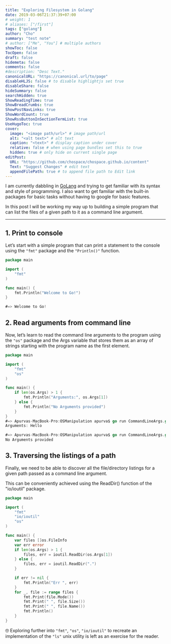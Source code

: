 ```yaml
---
title: "Exploring Filesystem in Golang"
date: 2019-03-06T21:37:39+07:00
# weight: 1
# aliases: ["/first"]
tags: ["golang"]
author: "Cho"
summary: "test note"
# author: ["Me", "You"] # multiple authors
showToc: false
TocOpen: false
draft: false
hidemeta: false
comments: false
#description: "Desc Text."
canonicalURL: "https://canonical.url/to/page"
disableHLJS: false # to disable highlightjs set true
disableShare: false
hideSummary: false
searchHidden: true
ShowReadingTime: true
ShowBreadCrumbs: true
ShowPostNavLinks: true
ShowWordCount: true
ShowRssButtonInSectionTermList: true
UseHugoToc: true
cover:
  image: "<image path/url>" # image path/url
  alt: "<alt text>" # alt text
  caption: "<text>" # display caption under cover
  relative: false # when using page bundles set this to true
  hidden: true # only hide on current single page
editPost:
  URL: "https://github.com/chospace/chospace.github.io/content"
  Text: "Suggest Changes" # edit text
  appendFilePath: true # to append file path to Edit link
---
```


I am currently dabbling in [GoLang](https://golang.org/) and trying to get familiar with its syntax and style of programming. I also want to get familiar with the built-in packages for basic tasks without having to google for basic features.

In this post I will be working my way up to building a simple program that can list the files of a given path to it as a command line argument.

---

## 1. Print to console

Let’s start with a simple program that can print a statement to the console using the `"fmt"` package and the `"Println()"` function.

```go
package main

import (
	"fmt"
)

func main() {
    fmt.Println("Welcome to Go!")
}

#=> Welcome to Go!
```
## 2. Read arguments from command line

Now, let’s learn to read the command line arguments to the program using the `"os"` package and the Args variable that stores them as an array of strings starting with the program name as the first element.

```go
package main

import (
	"fmt"
	"os"
)

func main() {
	if len(os.Args) > 1 {
		fmt.Println("Arguments:", os.Args[1])
	} else {
		fmt.Println("No Arguments provided")
	}
}
#=> Apurvas-MacBook-Pro:OSManipulation apurva$ go run CommandLineArgs.go Hello
Arguments: Hello

#=> Apurvas-MacBook-Pro:OSManipulation apurva$ go run CommandLineArgs.go
No Arguments provided
```

## 3. Traversing the listings of a path

Finally, we need to be able to discover all the file/directory listings for a given path passed as a command line argument.

This can be conveniently achieved using the ReadDir() function of the "io/ioutil" package.

```go
package main

import (
	"fmt"
	"io/ioutil"
	"os"
)

func main() {
	var files []os.FileInfo
	var err error
	if len(os.Args) > 1 {
		files, err = ioutil.ReadDir(os.Args[1])
	} else {
		files, err = ioutil.ReadDir(".")
	}

	if err != nil {
		fmt.Println("Err ", err)
	}
	for _, file := range files {
		fmt.Print(file.Mode())
		fmt.Print(" ", file.Size())
		fmt.Print(" ", file.Name())
		fmt.Println()
	}
}
```
🤓 Exploring further into `"fmt"`, `"os"`, `"io/ioutil"` to recreate an implementation of the `"ls"` unix utility is left as an exercise for the reader.
